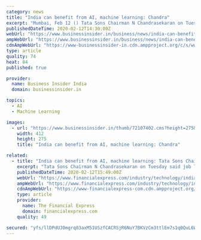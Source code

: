 ```yaml
---
category: news
title: "India can benefit from AI, machine learning: Chandra"
excerpt: "Mumbai, Feb 12 () Tata Sons Chairman N Chandrasekaran on Tuesday said job losses due to technological growth is a bogey created by advanced nations, and emerging economies like India can benefit from aspects such as artificial intelligence and machine learning. Addressing tech industry chief executives at industry lobby Nasscom's annual event ..."
publishedDateTime: 2020-02-12T14:30:00Z
webUrl: "https://www.businessinsider.in/business/news/india-can-benefit-from-ai-machine-learning-chandra/articleshow/74103826.cms"
ampWebUrl: "https://www.businessinsider.in/business/news/india-can-benefit-from-ai-machine-learning-chandra/amp_articleshow/74103826.cms"
cdnAmpWebUrl: "https://www-businessinsider-in.cdn.ampproject.org/c/s/www.businessinsider.in/business/news/india-can-benefit-from-ai-machine-learning-chandra/amp_articleshow/74103826.cms"
type: article
quality: 74
heat: 84
published: true

provider:
  name: Business Insider India
  domain: businessinsider.in

topics:
  - AI
  - Machine Learning

images:
  - url: "https://www.businessinsider.in/thumb/72107402.cms?height=275&width=412"
    width: 412
    height: 275
    title: "India can benefit from AI, machine learning: Chandra"

related:
  - title: "India can benefit from AI, machine learning: Tata Sons Chairman N Chandrasekaran"
    excerpt: "Tata Sons Chairman N Chandrasekaran on Tuesday said job losses due to technological growth is a bogey created by advanced nations, and emerging economies like India can benefit from aspects such as artificial intelligence and machine learning. Tata Sons Chairman N Chandrasekaran on Tuesday said job losses due to technological growth is a bogey ..."
    publishedDateTime: 2020-02-12T15:49:00Z
    webUrl: "https://www.financialexpress.com/industry/technology/india-can-benefit-from-ai-machine-learning-tata-sons-chairman-n-chandrasekaran/1866243/"
    ampWebUrl: "https://www.financialexpress.com/industry/technology/india-can-benefit-from-ai-machine-learning-tata-sons-chairman-n-chandrasekaran/1866243/lite/"
    cdnAmpWebUrl: "https://www-financialexpress-com.cdn.ampproject.org/c/s/www.financialexpress.com/industry/technology/india-can-benefit-from-ai-machine-learning-tata-sons-chairman-n-chandrasekaran/1866243/lite/"
    type: article
    provider:
      name: The Financial Express
      domain: financialexpress.com
    quality: 49

secured: "yfs/llDPdUJOmgrq03axM51USzfCACRSjR6NuY7BKVzCm3ttlEm7s1q0QuL6WknI1hilii5vxdRiUAL+PbPxzKw9pGqFc/7ZpPwQa9uQ41anQkcnG3dJ/oejtvNTdGdcpMAPNua4aLLDtwXVIRkVdDfGrul/WgjiB1RzDVT3Ied8pfMw5cpBFhcR17di/PuATx/XmnBsaLEQadyS9dDoBoaTEIBC+O+N1vFqFxrbhVJ9bSWhkQqCr12pM+TZ6Q1iuQuH4TwJyQOJTrzo9a0hMaOJ9OoDIaZs7kpBwoGB9CPr6gI7FVu94SMy6keCYYVUHMJQ/hFqV8zAJax4ZvadNpD7fB2O/pcqWb62y/ChEnHwXX4eO+ftVAN8XrqGznyOhCdqU/cZ0z18ycD0GDWuhX8kOyIxqYb/pBGBbtyT3Jgd5TmE0d/VgATpwYXvDCUUfYF4+iQKMMJD3AgY+pRzcEw/Zh4LZKU5YleHS9NSfgQ=;kpxqJgtC0i3oXpETVXlUCA=="
---
```


